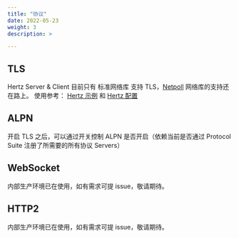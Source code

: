 ```yaml
---
title: "协议"
date: 2022-05-23
weight: 3
description: >

---
```


## TLS
Hertz Server & Client 目前只有 标准网络库 支持 TLS，[Netpoll](https://github.com/cloudwego/netpoll) 网络库的支持还在路上。
使用参考： [Hertz 示例](/zh/docs/hertz/tutorials/example/) 和 [Hertz 配置](/zh/docs/hertz/reference/config/)

## ALPN
开启 TLS 之后，可以通过开关控制 ALPN 是否开启（依赖当前是否通过 Protocol Suite 注册了所需要的所有协议 Servers）

## WebSocket
内部生产环境已在使用，如有需求可提 issue，敬请期待。

## HTTP2
内部生产环境已在使用，如有需求可提 issue，敬请期待。
